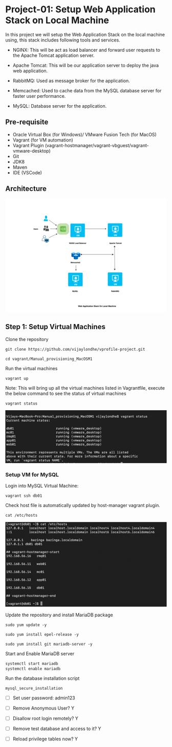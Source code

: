 # Project-01: Setup Web Application Stack on Local Machine 

In this project we will setup the Web Application Stack on the local machine using, this stack includes following tools and services.

- NGINX: This will be act as load balancer and forward user requests to the Apache Tomcat application server.

- Apache Tomcat: This will be our application server to deploy the java web application.

- RabbitMQ: Used as message broker for the application.

- Memcached: Used to cache data from the MySQL database server for faster user performance. 

- MySQL: Database server for the application.


## Pre-requisite 

- Oracle Virtual Box (for Windows)/ VMware Fusion Tech (for MacOS)
- Vagrant (for VM automation)
- Vagrant Plugin (vagrant-hostmanager/vagrant-vbguest/vagrant-vmware-desktop) 
- Git
- JDK8
- Maven 
- IDE (VSCode)


## Architecture 

![GitHub Light](./snaps/web-app-stack-local.png)

## Step 1: Setup Virtual Machines


Clone the repository

```
git clone https://github.com/vijaylondhe/vprofile-project.git
```

```
cd vagrant/Manual_provisioning_MacOSM1
```

Run the virtual machines

```
vagrant up
```

Note: This will bring up all the virtual machines listed in Vagrantfile, execute the below command to see the status of virtual machines 

```
vagrant status
```

![GitHub Light](./snaps/vagrant_status.png)


### Setup VM for MySQL 


Login into MySQL Virtual Machine:

```
vagrant ssh db01
```

Check host file is automatically updated by host-manager vagrant plugin.

```
cat /etc/hosts
```

![GitHub Light](./snaps/vagrant_db01_host_file.png)


Update the repository and install MariaDB package

```
sudo yum update -y
```

```
sudo yum install epel-release -y 
```

```
sudo yum install git mariadb-server -y

```

Start and Enable MariaDB server

```
systemctl start mariadb
systemctl enable mariadb
```

Run the database installation script 

```
mysql_secure_installation
```

- [ ] Set user password: admin123

- [ ] Remove Anonymous User? Y

- [ ] Disallow root login remotely? Y

- [ ] Remove test database and access to it? Y

- [ ] Reload privilege tables now? Y  